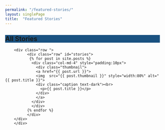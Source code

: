 ```yaml
---
permalink: "/featured-stories/"
layout: singlePage
title:  "Featured Stories"
---
```




<section class="text-white" id="news" style="background-color:#1a5281">
      <div class="container text-center">
      <div class="col-lg-10 mx-auto">
              <h1 class="mb-4">All Stories</h1>
            </div>
          </div>
        </section>

  <section>
  <div class="container">



        <div class="row "> 
              <div class="row" id="stories">
               {% for post in site.posts %}
                <div class="col-md-4" style="padding:10px">
                  <div class="thumbnail">
                  <a href="{{ post.url }}">
                  <img  src="{{ post.thumbnail }}" style="width:80%" alt="{{ post.title }}">
                  <div class="caption text-dark"><br>
                    <p>{{ post.title }}</p> 
                  </div>
                  </a>
                </div>
                </div>
              {% endfor %}
              </div>
        </div>
        </div>
</section>
  